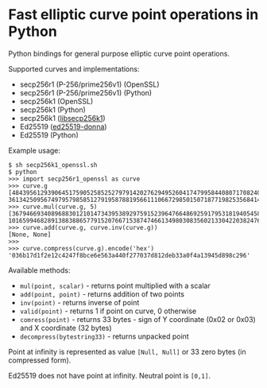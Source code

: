 Fast elliptic curve point operations in Python 
==================

Python bindings for general purpose elliptic curve point operations.

Supported curves and implementations:
* secp256r1 (P-256/prime256v1) (OpenSSL)
* secp256r1 (P-256/prime256v1) (Python)
* secp256k1 (OpenSSL)
* secp256k1 (Python)
* secp256k1 ([libsecp256k1](https://github.com/bitcoin-core/secp256k1))
* Ed25519 ([ed25519-donna](https://github.com/floodyberry/ed25519-donna))
* Ed25519 (Python)

Example usage:
```
$ sh secp256k1_openssl.sh
$ python
>>> import secp256r1_openssl as curve
>>> curve.g
[48439561293906451759052585252797914202762949526041747995844080717082404635286L, 36134250956749795798585127919587881956611106672985015071877198253568414405109L]
>>> curve.mul(curve.g, 5)
[36794669340896883012101473439538929759152396476648692591795318194054580155373L, 101659946828913883886577915207667153874746613498030835602133042203824767462820L]
>>> curve.add(curve.g, curve.inv(curve.g))
[None, None]
>>> 
>>> curve.compress(curve.g).encode('hex')
'036b17d1f2e12c4247f8bce6e563a440f277037d812deb33a0f4a13945d898c296'
```

Available methods:
- `mul(point, scalar)` - returns point multiplied with a scalar
- `add(point, point)` - returns addition of two points
- `inv(point)` - returns inverse of point
- `valid(point)` - returns 1 if point on curve, 0 otherwise
- `comress(point)` - returns 33 bytes - sign of Y coordinate (0x02 or 0x03) and X coordinate (32 bytes)
- `decompress(bytestring33)` - returns unpacked point

Point at infinity is represented as value `[Null, Null]` or 33 zero bytes (in compressed form).

Ed25519 does not have point at infinity. Neutral point is `[0,1]`.
